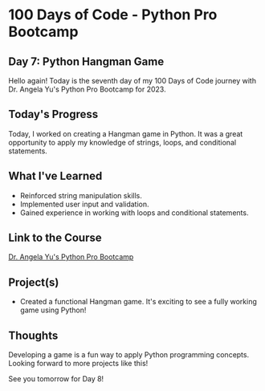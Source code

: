 # 100 Days of Code - Python Pro Bootcamp
## Day 7: Python Hangman Game

Hello again! Today is the seventh day of my 100 Days of Code journey with Dr. Angela Yu's Python Pro Bootcamp for 2023.

## Today's Progress
Today, I worked on creating a Hangman game in Python. It was a great opportunity to apply my knowledge of strings, loops, and conditional statements.

## What I've Learned
- Reinforced string manipulation skills.
- Implemented user input and validation.
- Gained experience in working with loops and conditional statements.

## Link to the Course
[Dr. Angela Yu's Python Pro Bootcamp](https://www.udemy.com/course/100-days-of-code/)

## Project(s)
- Created a functional Hangman game. It's exciting to see a fully working game using Python!

## Thoughts
Developing a game is a fun way to apply Python programming concepts. Looking forward to more projects like this!

See you tomorrow for Day 8!